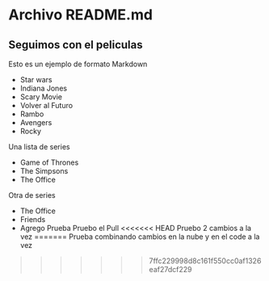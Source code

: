# Archivo README.md

## Seguimos con el peliculas

Esto es un ejemplo de formato Markdown

* Star wars
* Indiana Jones
* Scary Movie
* Volver al Futuro
* Rambo
* Avengers
* Rocky


Una lista de series
* Game of Thrones
* The Simpsons
* The Office

Otra de series 
* The Office
* Friends
* Agrego
  Prueba
  Pruebo el Pull
<<<<<<< HEAD
  Pruebo 2 cambios a la vez
=======
  Prueba combinando cambios en la nube y en el code a la vez
>>>>>>> 7ffc229998d8c161f550cc0af1326eaf27dcf229
